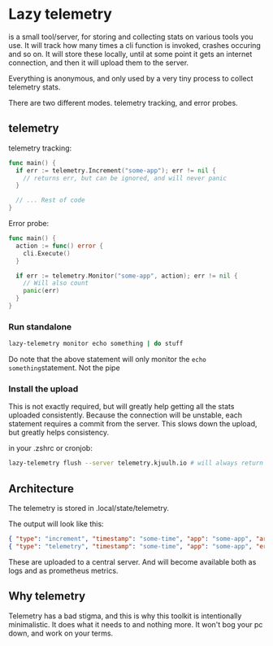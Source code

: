 # Lazy telemetry

is a small tool/server, for storing and collecting stats on various tools you
use. It will track how many times a cli function is invoked, crashes occuring
and so on. It will store these locally, until at some point it gets an internet
connection, and then it will upload them to the server.

Everything is anonymous, and only used by a very tiny process to collect
telemetry stats.

There are two different modes. telemetry tracking, and error probes.

## telemetry

telemetry tracking:

```go
func main() {
  if err := telemetry.Increment("some-app"); err != nil {
    // returns err, but can be ignored, and will never panic
  }

  // ... Rest of code
}
```

Error probe:

```go
func main() {
  action := func() error {
    cli.Execute()
  }

  if err := telemetry.Monitor("some-app", action); err != nil {
    // Will also count
    panic(err)
  }
}
```

### Run standalone

```sh
lazy-telemetry monitor echo something | do stuff
```

Do note that the above statement will only monitor the
`echo something`statement. Not the pipe

### Install the upload

This is not exactly required, but will greatly help getting all the stats
uploaded consistently. Because the connection will be unstable, each statement
requires a commit from the server. This slows down the upload, but greatly helps
consistency.

in your .zshrc or cronjob:

```sh
lazy-telemetry flush --server telemetry.kjuulh.io # will always return 0, but will log to ~/.local/state/telemetry/telemetry-cli.log
```

## Architecture

The telemetry is stored in .local/state/telemetry.

The output will look like this:

```json
{ "type": "increment", "timestamp": "some-time", "app": "some-app", "args": "app do something" }
{ "type": "telemetry", "timestamp": "some-time", "app": "some-app", "error": "error: something\nstack trace...", "args": "app do something" }
```

These are uploaded to a central server. And will become available both as logs
and as prometheus metrics.

## Why telemetry

Telemetry has a bad stigma, and this is why this toolkit is intentionally
minimalistic. It does what it needs to and nothing more. It won't bog your pc
down, and work on your terms.
